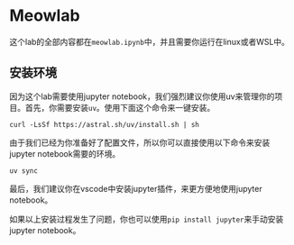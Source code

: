 # Meowlab

这个lab的全部内容都在`meowlab.ipynb`中，并且需要你运行在linux或者WSL中。

## 安装环境

因为这个lab需要使用jupyter notebook，我们强烈建议你使用uv来管理你的项目。首先，你需要安装`uv`。使用下面这个命令来一键安装。

    curl -LsSf https://astral.sh/uv/install.sh | sh

由于我们已经为你准备好了配置文件，所以你可以直接使用以下命令来安装jupyter notebook需要的环境。

    uv sync

最后，我们建议你在vscode中安装jupyter插件，来更方便地使用jupyter notebook。

如果以上安装过程发生了问题，你也可以使用`pip install jupyter`来手动安装jupyter notebook。